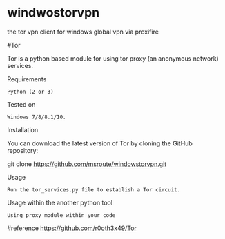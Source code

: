 # windwostorvpn
the tor vpn client for windows global vpn via proxifire

#Tor

Tor is a python based module for using tor proxy (an anonymous network) services.

Requirements

    Python (2 or 3)

Tested on

    Windows 7/8/8.1/10.

Installation

You can download the latest version of Tor by cloning the GitHub repository:

git clone https://github.com/msroute/windowstorvpn.git

Usage

    Run the tor_services.py file to establish a Tor circuit.

Usage within the another python tool

    Using proxy module within your code
#reference
    https://github.com/r0oth3x49/Tor
